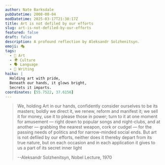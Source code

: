 ```yaml
---
author: Nate Barksdale
pubDatetime: 2008-08-04
modDatetime: 2025-03-17T21:38:17Z
title: Art is not defiled by our efforts
slug: art-is-not-defiled-by-our-efforts
featured: false
draft: false
description: A profound reflection by Aleksandr Solzhenitsyn.
emoji: 🎭
tags:
  - 🎨 Art
  - 🌍 Culture
  - 🗣️ Language
  - 📝 Writing
haiku: |
  Holding art with pride,  
  Beneath our hands, it glows bright,  
  Secrets it imparts.
coordinates: [55.7522, 37.6156]
---
```


> We, holding Art in our hands, confidently consider ourselves to be its masters; boldly we direct it, we renew, reform and manifest it; we sell it for money, use it to please those in power; turn to it at one moment for amusement — right down to popular songs and night-clubs, and at another — grabbing the nearest weapon, cork or cudgel — for the passing needs of politics and for narrow-minded social ends. But art is not defiled by our efforts, neither does it thereby depart from its true nature, but on each occasion and in each application it gives to us a part of its secret inner light
>
> --Aleksandr Solzhenitsyn, Nobel Lecture, 1970
